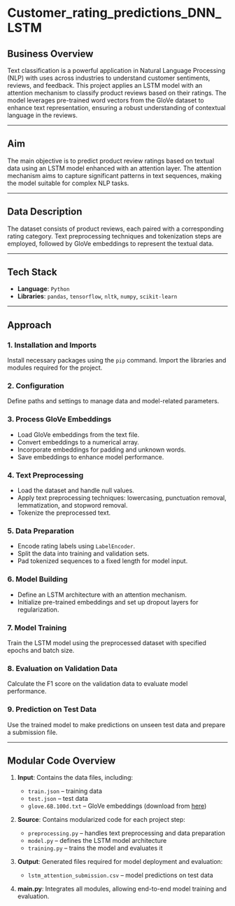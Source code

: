 # Customer_rating_predictions_DNN_LSTM

## Business Overview

Text classification is a powerful application in Natural Language Processing (NLP) with uses across industries to understand customer sentiments, reviews, and feedback. This project applies an LSTM model with an attention mechanism to classify product reviews based on their ratings. The model leverages pre-trained word vectors from the GloVe dataset to enhance text representation, ensuring a robust understanding of contextual language in the reviews.

---

## Aim

The main objective is to predict product review ratings based on textual data using an LSTM model enhanced with an attention layer. The attention mechanism aims to capture significant patterns in text sequences, making the model suitable for complex NLP tasks.

---

## Data Description

The dataset consists of product reviews, each paired with a corresponding rating category. Text preprocessing techniques and tokenization steps are employed, followed by GloVe embeddings to represent the textual data.

---

## Tech Stack

- **Language**: `Python`
- **Libraries**: `pandas`, `tensorflow`, `nltk`, `numpy`, `scikit-learn`

---

## Approach

### 1. Installation and Imports

Install necessary packages using the `pip` command. Import the libraries and modules required for the project.

### 2. Configuration

Define paths and settings to manage data and model-related parameters.

### 3. Process GloVe Embeddings

- Load GloVe embeddings from the text file.
- Convert embeddings to a numerical array.
- Incorporate embeddings for padding and unknown words.
- Save embeddings to enhance model performance.

### 4. Text Preprocessing

- Load the dataset and handle null values.
- Apply text preprocessing techniques: lowercasing, punctuation removal, lemmatization, and stopword removal.
- Tokenize the preprocessed text.

### 5. Data Preparation

- Encode rating labels using `LabelEncoder`.
- Split the data into training and validation sets.
- Pad tokenized sequences to a fixed length for model input.

### 6. Model Building

- Define an LSTM architecture with an attention mechanism.
- Initialize pre-trained embeddings and set up dropout layers for regularization.

### 7. Model Training

Train the LSTM model using the preprocessed dataset with specified epochs and batch size.

### 8. Evaluation on Validation Data

Calculate the F1 score on the validation data to evaluate model performance.

### 9. Prediction on Test Data

Use the trained model to make predictions on unseen test data and prepare a submission file.

---

## Modular Code Overview

1. **Input**: Contains the data files, including:
   - `train.json` – training data
   - `test.json` – test data
   - `glove.6B.100d.txt` – GloVe embeddings (download from [here](https://nlp.stanford.edu/projects/glove/))

2. **Source**: Contains modularized code for each project step:
   - `preprocessing.py` – handles text preprocessing and data preparation
   - `model.py` – defines the LSTM model architecture
   - `training.py` – trains the model and evaluates it

3. **Output**: Generated files required for model deployment and evaluation:
   - `lstm_attention_submission.csv` – model predictions on test data

4. **main.py**: Integrates all modules, allowing end-to-end model training and evaluation.
